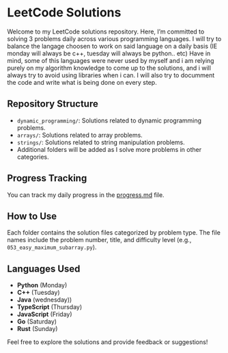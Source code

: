 # LeetCode Solutions

Welcome to my LeetCode solutions repository. 
Here, I’m committed to solving 3 problems daily across various programming languages.
I will try to balance the langage choosen to work on said language on a daily basis (IE monday will always be c++, tuesday will always be python.. etc)
Have in mind, some of this languages were never used by myself and i am relying purely on my algorithm knowledge to come up to the solutions, and i will always try to avoid using
libraries when i can.
I will also try to documment the code and write what is being done on every step.

## Repository Structure

- `dynamic_programming/`: Solutions related to dynamic programming problems.
- `arrays/`: Solutions related to array problems.
- `strings/`: Solutions related to string manipulation problems.
- Additional folders will be added as I solve more problems in other categories.

## Progress Tracking

You can track my daily progress in the [progress.md](progress.md) file.

## How to Use

Each folder contains the solution files categorized by problem type. 
The file names include the problem number, title, and difficulty level (e.g., `053_easy_maximum_subarray.py`).

## Languages Used

- **Python** (Monday)
- **C++** (Tuesday)
- **Java** (wednesday))
- **TypeScript** (Thursday)
- **JavaScript** (Friday)
- **Go** (Saturday)
- **Rust** (Sunday)

Feel free to explore the solutions and provide feedback or suggestions!